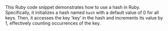 This Ruby code snippet demonstrates how to use a hash in Ruby. Specifically, it initializes a hash named `hash` with a default value of 0 for all keys. Then, it accesses the key 'key' in the hash and increments its value by 1, effectively counting occurrences of the key.

